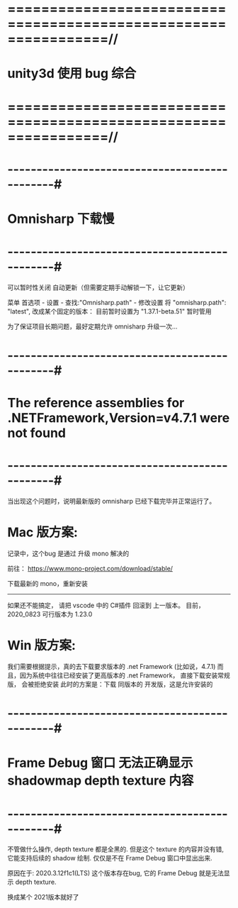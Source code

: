 # ================================================================//
#                    unity3d 使用 bug 综合
# ================================================================//



# ----------------------------------------------#
#            Omnisharp 下载慢
# ----------------------------------------------#
可以暂时性关闭 自动更新（但需要定期手动解锁一下，让它更新）

菜单 首选项 - 设置 - 查找:"Omnisharp.path" - 修改设置
将 "omnisharp.path": "latest", 改成某个固定的版本：
目前暂时设置为 "1.37.1-beta.51"
	暂时管用

为了保证项目长期问题，最好定期允许 omnisharp 升级一次...



# ----------------------------------------------#
#   The reference assemblies for .NETFramework,Version=v4.7.1 were not found
# ----------------------------------------------#
当出现这个问题时，说明最新版的 omnisharp 已经下载完毕并正常运行了。


# Mac 版方案:

记录中，这个bug 是通过 升级 mono 解决的

前往：
https://www.mono-project.com/download/stable/

下载最新的 mono，重新安装

------------------
如果还不能搞定，
请把 vscode 中的 C#插件 回滚到 上一版本。
目前，2020_0823
可行版本为 1.23.0


# Win 版方案:
我们需要根据提示，真的去下载要求版本的 .net Framework (比如说，4.7.1)
而且，因为系统中往往已经安装了更高版本的 .net Framework， 直接下载安装常规版，
会被拒绝安装
此时的方案是：下载 同版本的 开发版，这是允许安装的




# ----------------------------------------------#
#   Frame Debug 窗口 无法正确显示 shadowmap depth texture 内容
# ----------------------------------------------#
不管做什么操作, depth texture 都是全黑的.
但是这个 texture 的内容并没有错, 它能支持后续的 shadow 绘制.
仅仅是不在 Frame Debug 窗口中显出出来.

原因在于: 2020.3.12f1c1(LTS) 这个版本存在bug, 它的 Frame Debug 就是无法显示 
depth texture.

换成某个 2021版本就好了 




